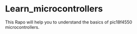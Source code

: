 # Learn_microcontrollers
This Rapo will help you to understand the basics of pic18f4550 microcontrollers. 
